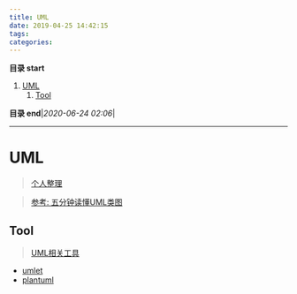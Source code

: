 ```yaml
---
title: UML
date: 2019-04-25 14:42:15
tags: 
categories: 
---
```


**目录 start**

1. [UML](#uml)
    1. [Tool](#tool)

**目录 end**|_2020-06-24 02:06_|
****************************************
# UML
> [个人整理](https://github.com/Kuangcp/TechGraph/tree/master/UML)

> [参考: 五分钟读懂UML类图](https://www.cnblogs.com/shindo/p/5579191.html)  

## Tool
> [UML相关工具](https://alternativeto.net/software/staruml/)

- [umlet](https://www.umlet.com)
- [plantuml](http://plantuml.com)
